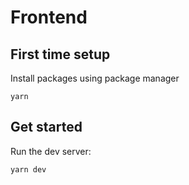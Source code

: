 # Frontend

## First time setup

Install packages using package manager

```
yarn
```

## Get started

Run the dev server:

```
yarn dev
```
